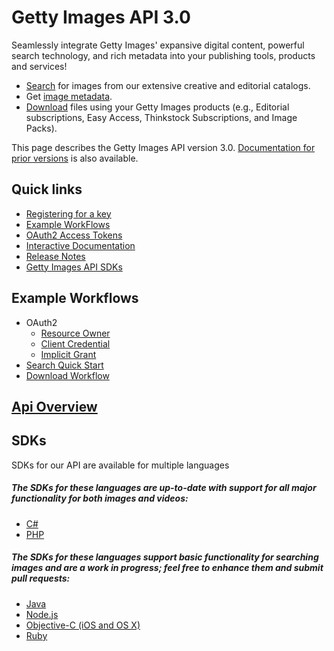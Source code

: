 # Getty Images API 3.0

Seamlessly integrate Getty Images' expansive digital content, powerful search technology, and rich metadata into your publishing tools, products and services!
- <a href="https://api.gettyimages.com/swagger/ui/index.html#!/Search" target="_blank">Search</a> for images from our extensive creative and editorial catalogs.
- Get <a href="https://api.gettyimages.com/swagger/ui/index.html#!/Images" target="_blank">image metadata</a>.
- <a href="https://api.gettyimages.com/swagger/ui/index.html#!/Downloads" target="_blank">Download</a> files using your Getty Images products (e.g., Editorial subscriptions, Easy Access, Thinkstock Subscriptions, and Image Packs).

This page describes the Getty Images API version 3.0. <a href="v2/README.md" target="_blank">Documentation for prior versions</a> is also available.

## Quick links

- [Registering for a key](register-for-a-key.md)
- [Example WorkFlows](#example-workflows)
- [OAuth2 Access Tokens](oauth.md)
- <a href="https://api.gettyimages.com/swagger" target="_blank">Interactive Documentation</a>
- <a href="http://developer.gettyimages.com/forum/topics/124373" target="_blank">Release Notes</a>
- [Getty Images API SDKs](#sdks)

## Example Workflows

* OAuth2
  * [Resource Owner](OAuth2Workflow.md#resource-owner-flow)
  * [Client Credential](OAuth2Workflow.md#client-credentials-flow)
  * [Implicit Grant](OAuth2ImplicitGrantWorkflow.md)
* [Search Quick Start](QuickStart.md)
* [Download Workflow](DownloadWorkflow.md)

## [Api Overview](api-overview.md)

## SDKs
SDKs for our API are available for multiple languages

##### The SDKs for these languages are up-to-date with support for all major functionality for both images and videos:
- <a href="https://github.com/gettyimages/gettyimages-api_dotnet" target="_blank">C#</a>
- <a href="https://github.com/gettyimages/gettyimages-api_php" target="_blank">PHP</a>

##### The SDKs for these languages support basic functionality for searching images and are a work in progress; feel free to enhance them and submit pull requests:
- <a href="https://github.com/gettyimages/gettyimages-api_java" target="_blank">Java</a>
- <a href="https://github.com/gettyimages/gettyimages-api_nodejs" target="_blank">Node.js</a>
- <a href="https://github.com/gettyimages/gettyimages-api_objective-c" target="_blank">Objective-C (iOS and OS X)</a>
- <a href="https://github.com/gettyimages/gettyimages-api_ruby" target="_blank">Ruby</a>
